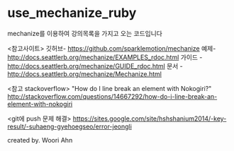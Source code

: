 # use_mechanize_ruby
mechanize를 이용하여 강의목록을 가지고 오는 코드입니다

<참고사이트>
깃허브- https://github.com/sparklemotion/mechanize
예제- http://docs.seattlerb.org/mechanize/EXAMPLES_rdoc.html
가이드 - http://docs.seattlerb.org/mechanize/GUIDE_rdoc.html
문서 - http://docs.seattlerb.org/mechanize/Mechanize.html

<참고 stackoverflow>
"How do I line break an element with Nokogiri?"
http://stackoverflow.com/questions/14667292/how-do-i-line-break-an-element-with-nokogiri

<git에 push 문제 해결>
https://sites.google.com/site/hshshanium2014/-key-result/-suhaeng-gyehoegseo/error-jeongli

created by. Woori Ahn
